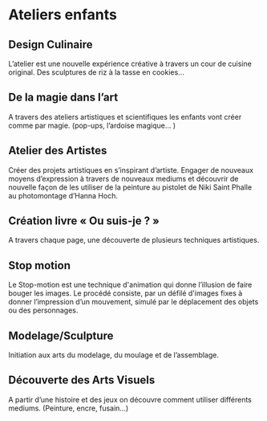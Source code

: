 # Ateliers enfants

## Design Culinaire

L’atelier est une nouvelle expérience créative à travers un cour de cuisine original. Des sculptures de riz à la tasse en cookies... 
 
## De la magie dans l’art

A travers des ateliers artistiques et scientifiques les enfants vont créer comme par magie. (pop-ups, l’ardoise magique… )

## Atelier des Artistes

Créer des projets artistiques en s’inspirant d’artiste. Engager de nouveaux moyens d’expression à travers de nouveaux mediums et découvrir de nouvelle façon de les utiliser de la peinture au pistolet de Niki Saint Phalle au photomontage d’Hanna Hoch. 
 
## Création livre « Ou suis-je ? »

A travers chaque page, une découverte de plusieurs techniques artistiques. 
 
## Stop motion

Le Stop-motion est une technique d'animation qui donne l’illusion de faire bouger les images. Le procédé consiste, par un défilé d'images fixes à donner l’impression d’un mouvement, simulé par le déplacement des objets ou des personnages. 
                                                                                    
## Modelage/Sculpture

Initiation aux arts du modelage, du moulage et de l’assemblage.
 
## Découverte des Arts Visuels

A partir d’une histoire et des jeux on découvre comment utiliser différents mediums. (Peinture, encre, fusain…)
